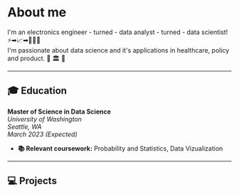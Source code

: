 # About me
I'm an electronics engineer - turned - data analyst - turned - data scientist! ⚡️➡📈➡👨🏽‍💻  
I'm passionate about data science and it's applications in healthcare, policy and product. 🏥 🏛 📱

* * *
## 🎓  Education
**Master of Science in Data Science**  
_University of Washington_  
_Seattle, WA_  
_March 2023 (Expected)_
- **📚  Relevant coursework:** Probability and Statistics, Data Vizualization

* * *
## 💻  Projects
